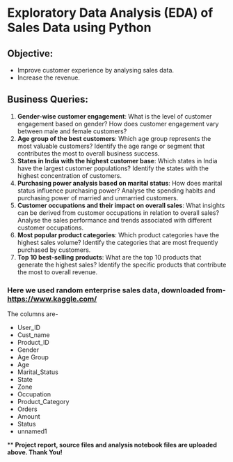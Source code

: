 # Exploratory Data Analysis (EDA) of Sales Data using Python

## Objective:

* Improve customer experience by analysing sales data.
* Increase the revenue.

## Business Queries:

1. **Gender-wise customer engagement**: What is the level of customer engagement based on gender? How does customer engagement vary between male and female customers?
2. **Age group of the best customers**: Which age group represents the most valuable customers? Identify the age range or segment that contributes the most to overall business success.
3. **States in India with the highest customer base**: Which states in India have the largest customer populations? Identify the states with the highest concentration of customers.
4. **Purchasing power analysis based on marital status**: How does marital status influence purchasing power? Analyse the spending habits and purchasing power of married and unmarried customers.
5. **Customer occupations and their impact on overall sales**: What insights can be derived from customer occupations in relation to overall sales? Analyse the sales performance and trends associated with different customer occupations.
6. **Most popular product categories**: Which product categories have the highest sales volume? Identify the categories that are most frequently purchased by customers.
7. **Top 10 best-selling products**: What are the top 10 products that generate the highest sales? Identify the specific products that contribute the most to overall revenue.

### Here we used random enterprise sales data, downloaded from- https://www.kaggle.com/ 

The columns are-

* User_ID
* Cust_name
* Product_ID
* Gender
* Age Group
* Age
* Marital_Status
* State
* Zone
* Occupation
* Product_Category
* Orders
* Amount
* Status
* unnamed1


** **Project report, source files and analysis notebook files are uploaded above. Thank You!** 
